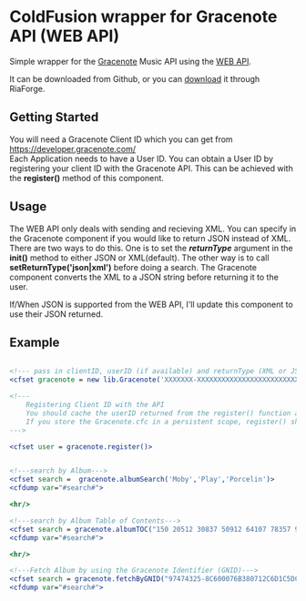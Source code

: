 ColdFusion wrapper for Gracenote API (WEB API)
===

Simple wrapper for the <a href="http://www.gracenote.com">Gracenote</a> Music API  using the <a href="https://developer.gracenote.com/web-api">WEB API</a>.

It can be downloaded from Github, or you can <a href="http://gracenoteapi.riaforge.org/index.cfm?event=action.download">download</a> it through RiaForge.

Getting Started
---

You will need a Gracenote Client ID which you can get from <a href="https://developer.gracenote.com">https://developer.gracenote.com/</a>  
Each Application needs to have a User ID.  You can obtain a User ID by registering your client ID with the Gracenote API.  This can be achieved with the **register()** method of this component.  

Usage
---

The WEB API only deals with sending and recieving XML.  You can specify in the Gracenote component if you would like to return JSON instead of XML.  There are two ways to do this.  One is to set the _**returnType**_ argument in the **init()** method to either JSON or XML(default). The other way is to call **setReturnType('json|xml')** before doing a search.  The Gracenote component converts the XML to a JSON string before returning it to the user.

If/When JSON is supported from the WEB API, I'll update this component to use their JSON returned. 



Example
---

```cfm

<!--- pass in clientID, userID (if available) and returnType (XML or JSON) --->
<cfset gracenote = new lib.Gracenote('XXXXXXX-XXXXXXXXXXXXXXXXXXXXXXXXXXXXXXXX','',"xml|json")>

<!---
	Registering Client ID with the API
	You should cache the userID returned from the register() function as you should only call this once.
	If you store the Gracenote.cfc in a persistent scope, register() should ignore multiple calls.
--->

<cfset user = gracenote.register()>


<!---search by Album--->
<cfset search =  gracenote.albumSearch('Moby','Play','Porcelin')>
<cfdump var="#search#">

<hr/>

<!---search by Album Table of Contents--->
<cfset search = gracenote.albumTOC("150 20512 30837 50912 64107 78357 90537 110742 126817 144657 153490 160700 175270 186830 201800 218010 237282 244062 262600 272929")>
<cfdump var="#search#">

<hr/>

<!---Fetch Album by using the Gracenote Identifier (GNID)--->
<cfset search = gracenote.fetchByGNID("97474325-8C600076B380712C6D1C5DC5DC5674F1")>
<cfdump var="#search#">

```
